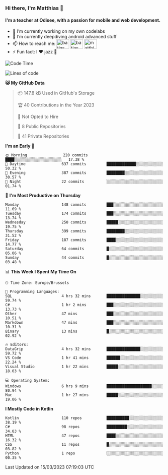 ### Hi there, I'm Matthias 👋

#### I'm a teacher at Odisee, with a passion for mobile and web development.

- 🔭 I’m currently working on my own codelabs
- 🌱 I’m currently deepdiving android advanced stuff
- 📫 How to reach me: <a href="https://dev.to/batjas" target="_blank"><img align="center" src="https://raw.githubusercontent.com/rahuldkjain/github-profile-readme-generator/master/src/images/icons/Social/devto.svg" alt="batjas" height="30" width="40" /></a>
<a href="https://twitter.com/batjas" target="_blank"><img align="center" src="https://raw.githubusercontent.com/rahuldkjain/github-profile-readme-generator/master/src/images/icons/Social/twitter.svg" alt="batjas" height="30" width="40" /></a>
<a href="https://linkedin.com/in/matthiasdruwé" target="_blank"><img align="center" src="https://raw.githubusercontent.com/rahuldkjain/github-profile-readme-generator/master/src/images/icons/Social/linked-in-alt.svg" alt="matthiasdruwé" height="30" width="40" /></a>
- ⚡ Fun fact: I ❤ jazz 🎷


<!--START_SECTION:waka-->
![Code Time](http://img.shields.io/badge/Code%20Time-677%20hrs%203%20mins-blue)

![Lines of code](https://img.shields.io/badge/From%20Hello%20World%20I%27ve%20Written-1.3%20million%20lines%20of%20code-blue)

**🐱 My GitHub Data** 

> 📦 147.8 kB Used in GitHub's Storage 
 > 
> 🏆 40 Contributions in the Year 2023
 > 
> 🚫 Not Opted to Hire
 > 
> 📜 8 Public Repositories 
 > 
> 🔑 41 Private Repositories 
 > 
**I'm an Early 🐤** 

```text
🌞 Morning                220 commits         ████░░░░░░░░░░░░░░░░░░░░░   17.38 % 
🌆 Daytime                637 commits         █████████████░░░░░░░░░░░░   50.32 % 
🌃 Evening                387 commits         ████████░░░░░░░░░░░░░░░░░   30.57 % 
🌙 Night                  22 commits          ░░░░░░░░░░░░░░░░░░░░░░░░░   01.74 % 
```
📅 **I'm Most Productive on Thursday** 

```text
Monday                   148 commits         ███░░░░░░░░░░░░░░░░░░░░░░   11.69 % 
Tuesday                  174 commits         ███░░░░░░░░░░░░░░░░░░░░░░   13.74 % 
Wednesday                250 commits         █████░░░░░░░░░░░░░░░░░░░░   19.75 % 
Thursday                 399 commits         ████████░░░░░░░░░░░░░░░░░   31.52 % 
Friday                   187 commits         ████░░░░░░░░░░░░░░░░░░░░░   14.77 % 
Saturday                 64 commits          █░░░░░░░░░░░░░░░░░░░░░░░░   05.06 % 
Sunday                   44 commits          █░░░░░░░░░░░░░░░░░░░░░░░░   03.48 % 
```


📊 **This Week I Spent My Time On** 

```text
🕑︎ Time Zone: Europe/Brussels

💬 Programming Languages: 
SQL                      4 hrs 32 mins       ███████████████░░░░░░░░░░   59.74 % 
C#                       1 hr 2 mins         ███░░░░░░░░░░░░░░░░░░░░░░   13.73 % 
Other                    47 mins             ███░░░░░░░░░░░░░░░░░░░░░░   10.51 % 
Markdown                 47 mins             ███░░░░░░░░░░░░░░░░░░░░░░   10.31 % 
Binary                   13 mins             █░░░░░░░░░░░░░░░░░░░░░░░░   02.92 % 

🔥 Editors: 
DataGrip                 4 hrs 32 mins       ███████████████░░░░░░░░░░   59.72 % 
VS Code                  1 hr 41 mins        ██████░░░░░░░░░░░░░░░░░░░   22.24 % 
Visual Studio            1 hr 22 mins        █████░░░░░░░░░░░░░░░░░░░░   18.03 % 

💻 Operating System: 
Windows                  6 hrs 9 mins        ████████████████████░░░░░   80.94 % 
Mac                      1 hr 27 mins        █████░░░░░░░░░░░░░░░░░░░░   19.06 % 
```

**I Mostly Code in Kotlin** 

```text
Kotlin                   110 repos           ██████████░░░░░░░░░░░░░░░   38.19 % 
C#                       98 repos            █████████░░░░░░░░░░░░░░░░   34.03 % 
HTML                     47 repos            ████░░░░░░░░░░░░░░░░░░░░░   16.32 % 
CSS                      11 repos            █░░░░░░░░░░░░░░░░░░░░░░░░   03.82 % 
Python                   1 repo              ░░░░░░░░░░░░░░░░░░░░░░░░░   00.35 % 
```




 Last Updated on 15/03/2023 07:19:03 UTC
<!--END_SECTION:waka-->

